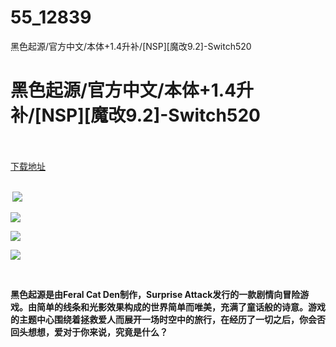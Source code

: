 # 55_12839
黑色起源/官方中文/本体+1.4升补/[NSP][魔改9.2]-Switch520
# 黑色起源/官方中文/本体+1.4升补/[NSP][魔改9.2]-Switch520
 <br/></br>
[下载地址](https://www.switch520.cc/article/12839 "下载地址")
<br/></br>

<p><strong>&nbsp;<img src="https://www.switch520.cc/muke_img/upload_art_editor_20210424-1_11b5c8ec9c3298a3f7b040e6ae93bdf2.jpg"> </strong></p>
<p><img src="https://www.switch520.cc/muke_img/upload_art_editor_20210424-1_c3d443ad47126e2a28d6563da4b61921.jpg"></p>
<p><img src="https://www.switch520.cc/muke_img/upload_art_editor_20210424-1_75b57682db2ac82f175ecb9e70378801.jpg"></p>
<p><img src="https://www.switch520.cc/muke_img/upload_art_editor_20210424-1_a75122d207092f6c33ada6b06c0f7a26.jpg"></p>
<p>&nbsp;</p>
<p><strong>黑色起源是由Feral Cat Den制作，Surprise Attack发行的一款剧情向冒险游戏。由简单的线条和光影效果构成的世界简单而唯美，充满了童话般的诗意。游戏的主题中心围绕着拯救爱人而展开一场时空中的旅行，在经历了一切之后，你会否回头想想，爱对于你来说，究竟是什么？&nbsp;</strong></p>
<p>&nbsp;</p>
